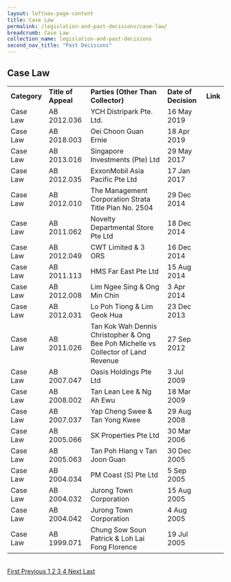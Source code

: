 ```yaml
---
layout: leftnav-page-content
title: Case Law
permalink: /legislation-and-past-decisions/case-law/
breadcrumb: Case Law
collection_name: legislation-and-past-decisions
second_nav_title: "Past Decisions"
---
```



Case Law
---

<table>
  <tr>
    <td><b>Category</b></td>
    <td><b>Title of Appeal</b></td>
    <td><b>Parties (Other Than Collector)</b></td>
    <td><b>Date of Decision</b></td>
    <td><b>Link</b></td>
  </tr>
  <tr>
    <td>Case Law</td>
    <td>AB 2012.036</td>
    <td>YCH Distripark Pte. Ltd.</td>
    <td>16 May 2019</td>
    <td><a href="/files/AB2012.036-YCHDistriparkPte.Ltd.16May2019.pdf" target="_blank"></a></td>
  </tr>
  <tr>
    <td>Case Law</td>
    <td>AB 2018.003</td>
    <td>Oei Choon Guan Ernie</td>
    <td>18 Apr 2019</td>
    <td><a href="/files/AB2018.003-OeiChoonGuanErnie18Apr19.pdf" target="_blank"></a></td>
  </tr>
  <tr>
    <td>Case Law</td>
    <td>AB 2013.016</td>
    <td>Singapore Investments (Pte) Ltd</td>
    <td>29 May 2017</td>
    <td><a href="/files/AB2013.016-SingInvestments29May17.pdf" target="_blank"></a></td>
  </tr>
  <tr>
    <td>Case Law</td>
    <td>AB 2012.035</td>
    <td>ExxonMobil Asia Pacific Pte Ltd</td>
    <td>17 Jan 2017</td>
    <td><a href="/files/ExxonMobilAsiaPacificPteLtd17Jan2017.pdf" target="_blank"></a></td>
  </tr>
  <tr>
    <td>Case Law</td>
    <td>AB 2012.010</td>
    <td>The Management Corporation Strata Title Plan No. 2504</td>
    <td>29 Dec 2014</td>
    <td><a href="/files/MCSTPlanNo.2504-29Dec2014.pdf" target="_blank"></a></td>
  </tr>
  <tr>
    <td>Case Law</td>
    <td>AB 2011.062</td>
    <td>Novelty Departmental Store Pte Ltd</td>
    <td>18 Dec 2014</td>
    <td><a href="/files/NoveltyDepartmentalStore18Dec2014.pdf" target="_blank"></a></td>
  </tr>
  <tr>
    <td>Case Law</td>
    <td>AB 2012.049</td>
    <td>CWT Limited & 3 ORS</td>
    <td>16 Dec 2014</td>
    <td><a href="/files/CWTLimited16Dec2014.pdf" target="_blank"></a></td>
  </tr>
  <tr>
    <td>Case Law</td>
    <td>AB 2011.113</td>
    <td>HMS Far East Pte Ltd</td>
    <td>15 Aug 2014</td>
    <td><a href="/files/AB2011.113.pdf" target="_blank"></a></td>
  </tr>
  <tr>
    <td>Case Law</td>
    <td>AB 2012.008</td>
    <td>Lim Ngee Sing & Ong Min Chin</td>
    <td>3 Apr 2014</td>
    <td><a href="/files/LimNgeeSing&OngMinChin.pdf" target="_blank"></a></td>
  </tr>
  <tr>
    <td>Case Law</td>
    <td>AB 2012.031	</td>
    <td>Lo Poh Tiong & Lim Geok Hua	</td>
    <td>23 Dec 2013</td>
    <td><a href="/files/LoPohTiong&LimGeokHua.pdf" target="_blank"></a></td>
  </tr>
  <tr>
    <td>Case Law</td>
    <td>AB 2011.026</td>
    <td>Tan Kok Wah Dennis Christopher & Ong Bee Poh Michelle vs Collector of Land Revenue</td>
    <td>27 Sep 2012</td>
    <td><a href="/files/Decision-TanKokWahDennisChristopherMdmOngBeePohMichelle-AB2011.026.pdf" target="_blank"></a></td>
  </tr>
  <tr>
    <td>Case Law</td>
    <td>AB 2007.047</td>
    <td>Oasis Holdings Pte Ltd</td>
    <td>3 Jul 2009</td>
    <td><a href="/files/Decision-OasisHoldingsPteLtd-AB2007.047.pdf" target="_blank"></a></td>
  </tr>
  <tr>
    <td>Case Law</td>
    <td>AB 2008.002</td>
    <td>Tan Lean Lee & Ng Ah Ewu</td>
    <td>18 Mar 2009</td>
    <td><a href="/files/Decision-TanLeanLeeNgAhEwu-AB2008.002.pdf" target="_blank"></a></td>
  </tr>
  <tr>
    <td>Case Law</td>
    <td>AB 2007.037</td>
    <td>Yap Cheng Swee & Tan Yong Kwee</td>
    <td>29 Aug 2008</td>
    <td><a href="/files/Decision-YapChengSwee&TanYongKwee-AB2007.037.pdf" target="_blank"></a></td>
  </tr>
  <tr>
    <td>Case Law</td>
    <td>AB 2005.066</td>
    <td>SK Properties Pte Ltd</td>
    <td>30 Mar 2006</td>
    <td><a href="/files/Decision-SKPropertiesPteLtd-AB2005.066.pdf" target="_blank"></a></td>
  </tr>
  <tr>
    <td>Case Law</td>
    <td>AB 2005.063</td>
    <td>Tan Poh Hiang v Tan Joon Guan</td>
    <td>30 Dec 2005</td>
    <td><a href="/files/Decision-TanPohHiang-AB2005.063.pdf" target="_blank"></a></td>
  </tr>
  <tr>
    <td>Case Law</td>
    <td>AB 2004.034</td>
    <td>PM Coast (S) Pte Ltd</td>
    <td>5 Sep 2005</td>
    <td><a href="/files/Decision-PMCoast_S_PteLtd-AB2005.034.pdf" target="_blank"></a></td>
  </tr>
  <tr>
    <td>Case Law</td>
    <td>AB 2004.032</td>
    <td>Jurong Town Corporation</td>
    <td>15 Aug 2005</td>
    <td><a href="/files/Decision-JurongTownCorporation-AB2004.032.pdf" target="_blank"></a></td>
  </tr>
  <tr>
    <td>Case Law</td>
    <td>AB 2004.042</td>
    <td>Jurong Town Corporation</td>
    <td>4 Aug 2005</td>
    <td><a href="/files/Decision-JurongTownCorporation-AB2004.042.pdf" target="_blank"></a></td>
  </tr>
  <tr>
    <td>Case Law</td>
    <td>AB 1999.071</td>
    <td>Chung Sow Soun Patrick & Loh Lai Fong Florence</td>
    <td>19 Jul 2005</td>
    <td><a href="/files/Decision-ChungSowSounPatrick&LohLaiFongFlorence-AB1999.071.pdf" target="_blank"></a></td>
  </tr>
</table><br>


  <div class="pagination">
    <a class="pagination disabled" href="#">First </a>
    <a class="pagination disabled" href="#">Previous </a>
    <a class="pagination disabled" href="#">1 </a>
    <a href="https://mlaw-ablac-staging.netlify.com/past-decision/case-law-2/">2 </a>
    <a href="https://mlaw-ablac-staging.netlify.com/past-decision/case-law-3/">3 </a>
    <a href="https://mlaw-ablac-staging.netlify.com/past-decision/case-law-4/">4 </a>
    <a href="https://mlaw-ablac-staging.netlify.com/past-decision/case-law-2/">Next </a>
    <a href="https://mlaw-ablac-staging.netlify.com/past-decision/case-law-4/">Last</a>
  </div>


